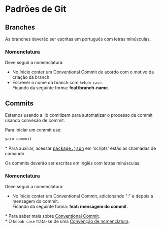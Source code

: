 # Padrões de Git

## Branches
As branches deverão ser escritas em português com letras minúsculas.

### Nomenclatura
Deve seguir a nomenclatura:
- No ínicio conter um Conventional Commit de acordo com o motivo da criação da branch.
- Escrever o nome da branch com `kebab-case`.
<br>Ficando da seguinte forma: **feat/branch-name**.

## Commits
Estamos usando a lib comitizem para automatizar o processo de commit usando convesão de commit. 

Para iniciar um commit use:
```sh
yarn commmit
```
\* Para auxiliar, acessar <kbd>[package.json](../../../package.json)</kbd> em 'scripts' estão as chamadas de comando.

Os commits deverão ser escritas em inglês com letras minúsculas.

### Nomenclatura
Deve seguir a nomenclatura:
- No ínicio conter um Conventional Commit, adicionando ":" e depois a mensagem do commit.
<br>Ficando da seguinte forma: **feat: mensagem do commit**.

\* Para saber mais sobre [Conventional Commit](https://www.conventionalcommits.org/en/v1.0.0/). <br>
\* O `kebab-case` trata-se de uma [Convenção de nomenclatura](https://www.alura.com.br/artigos/convencoes-nomenclatura-camel-pascal-kebab-snake-case).
